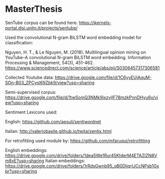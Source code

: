 # MasterThesis

SenTube corpus can be found here: https://ikernels-portal.disi.unitn.it/projects/sentube/


Used the convolutional N-gram BiLSTM word embedding model for classification:

Nguyen, H. T., & Le Nguyen, M. (2018). Multilingual opinion mining on YouTube–A convolutional N-gram BiLSTM word embedding. Information Processing & Management, 54(3), 451-462. https://www.sciencedirect.com/science/article/abs/pii/S0306457317306581



Collected Youtube data: https://drive.google.com/file/d/1C6yyEUjAquM-SOn-B03_ZPCysl69Zbk9/view?usp=sharing

Semi-supervised corpus: https://drive.google.com/file/d/1twSomQ3NMk9ixzyjIF78mzkPnnDHyu6v/view?usp=sharing


Sentiment Lexicons used:

English: https://github.com/aesuli/sentiwordnet

Italian: http://valeriobasile.github.io/twita/sentix.html

For retrofitting used module by: https://github.com/mfaruqui/retrofitting


English embeddings: https://drive.google.com/drive/folders/1dea5We1Rur45KIderM4ETAZlZN8Vm8xE?usp=sharing
Italian embeddings: https://drive.google.com/drive/folders/1rRdsGwnb95_qB0DliqrIJCcNPsb1Gxbr?usp=sharing
